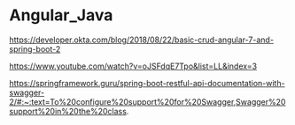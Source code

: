 # Angular_Java


https://developer.okta.com/blog/2018/08/22/basic-crud-angular-7-and-spring-boot-2

https://www.youtube.com/watch?v=oJSFdqE7Tpo&list=LL&index=3

https://springframework.guru/spring-boot-restful-api-documentation-with-swagger-2/#:~:text=To%20configure%20support%20for%20Swagger,Swagger%20support%20in%20the%20class.
